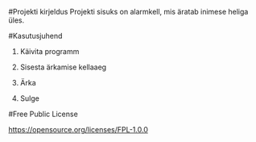 


#Projekti kirjeldus
Projekti sisuks on alarmkell, mis äratab inimese heliga üles.




#Kasutusjuhend
1.	Käivita programm 

2.	Sisesta ärkamise kellaaeg

3.	Ärka 

4. Sulge 

#Free Public License 

https://opensource.org/licenses/FPL-1.0.0
